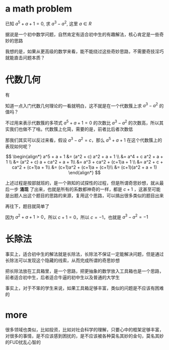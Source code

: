 # a math problem

已知 $a^5 + a + 1 = 0$, 求 $a^3 - a^2$, 这里 $a \in R$

据说是一个初中数学问题，自然肯定有适合初中生的有趣解法，核心肯定是一些奇妙的思路

我想的是，如果从更高级的数学来看，能不能绕过这些奇妙思路，不需要奇技淫巧就能直击问题本质？

# 代数几何

有

知道一点入门代数几何理论的一看就明白，这不就是在一个代数簇上求 $a^3 - a^2$ 的值吗？

不过用来表示代数簇的多项式 $a^5 + a + 1 = 0$ 的次数比 $a^3 - a^2$ 的次数高，所以其实我们也做不了啥。代数簇上化简，需要的是，前者比后者次数低

那我们其实可以反过来看，假设 $a^3 - a^2 = c$，那么 $a^5 + a + 1$ 在这个代数簇上的表现如何呢？

$$
\begin{align*}
a^5 + a + 1 &= (a^2 + c) a^2 + a + 1 \\
&= a^4 + c a^2 + a + 1 \\
&= (a^2 + c) a + ca^2 + a + 1\\
&= a^3 + ca^2 + (c+1)a + 1 \\
&= a^2 + c + ca^2 + (c+1)a + 1\\
&= (c+1)a^2 + (c+1)a + (c+1)\\
&= (c+1)(a^2 + a + 1)
\end{align*}
$$

上述过程是按部就班的，是一个熟知的试探性的过程，但是所谓奇思妙想，就从最后一步 **涌现** 了出来，也就是所有的系数都神奇的一样，都是 $c+1$ ，这甚至可能是出题人出这个题目的思路的来源，复用这个思路，可以搞出很多类似的题目出来

再往下，题目就简单了

因为 $a^2 + a + 1 > 0$，所以 $c+1 = 0$，所以 $c=-1$，也就是 $a^3 - a^2 = -1$

# 长除法

事实上，适合初中生的解法就是长除法，长除法不保证一定能解决问题，但是通过长除法可以发现这个隐藏的线索，从而完成所谓的奇思妙想

把长除法放在工具箱里，是一个思路，把更抽象的数学放入工具箱也是一个思路，前者适合初中生，后者适合牛逼的初中生以及普通的大学生

事实上，对于不笨的学生来说，如果工具箱足够丰富，类似的问题是不应该有困难的

# more

很多领域也类似，比如投资，比如对社会科学的理解，只要心中的框架足够丰富，对很多的事情，是不应该感到困扰的，是不应该被各种莫名其妙的金句，莫名其妙的FUD扰乱心智的
